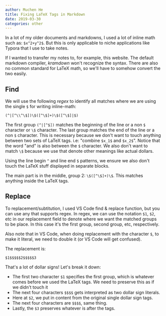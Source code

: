 ```yaml
---
author: Muchen He
title: Fixing LaTeX Tags in Markdown
date: 2019-03-30
categories: other
---
```



In a lot of my older documents and markdowns, I used a lot of inline math such as: `$x^2+y^2$`. 
But this is only applicable to niche applications like Typora that I use to take notes.

If I wanted to transfer my notes to, for example, this website. The default markdown compiler, *kramdown* won't recognize
the syntax. There are also no common standard for LaTeX math, so we'll have to somehow convert the two easily.

<!-- excerpt -->

## Find

We will use the following *regex* to identify all matches where we are using the single `$` for writing inline-math:


```
(^|[^\\^\$])\$([^\$]+)\$([^\$]|$)
```

The first group `(^|[^$])` matches the beginning of the line or a non `$` character or `\$` character. The last group matches the end of the line or a non `$` character. This is necessary because we don't want to touch anything between two sets of LaTeX tags. i.e: "combine `$x_1$` and `$x_2$`". Notice that the word "and" is also between the `$` character. We also don't want to match `\$` because we use that denote other meanings like actual dollars.

Using the line begin `^` and line end `$` patterns, we ensure we also don't touch the LaTeX stuff displayed in separate blocks.

The main part is in the middle, group 2: `\$([^\$]+)\$`. This matches anything inside the LaTeX tags.

## Replace

To replacement/subtitution, I used VS Code find & replace function, but you can use any that supports regex. In regex, we can use the notation `$1`, `$2`, etc in our replacement field to denote where we want the matched groups to be place. In this case it's the first group, second group, etc, respectively.

Also note that in VS Code, when doing replacement with the character `$`, to make it literal, we need to double it (or VS Code will get confused).

The replacement is:

```
$1$$$$$2$$$$$3
```

That's a lot of dollar signs! Let's break it down:

- The first two character `$1` specifies the first group, which is whatever comes before we used the LaTeX tags. We need to preserve this as if we didn't touch it
- The next four characters `$$$$` gets interpreted as two dollar sign literals.
- Here at `$2`, we put in content from the original single dollar sign tags.
- The next four characters are `$$$$`, same thing.
- Lastly, the `$3` preserves whatever is after the tags.